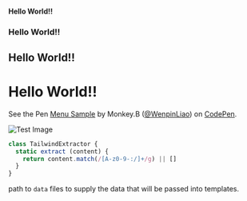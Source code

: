 #### Hello World!! ####
### Hello World!! ###
## Hello World!! ##
# Hello World!! #

<p data-height="410" data-theme-id="11023" data-slug-hash="dPWEJL" data-default-tab="result" data-user="WenpinLiao" class='codepen'>See the Pen <a href='http://codepen.io/WenpinLiao/pen/dPWEJL/'>Menu Sample</a> by Monkey.B (<a href='http://codepen.io/WenpinLiao'>@WenpinLiao</a>) on <a href='http://codepen.io'>CodePen</a>.</p>

![Test Image](articleImages/hello-world/_1.jpg)

``` javascript
class TailwindExtractor {
  static extract (content) {
    return content.match(/[A-z0-9-:/]+/g) || []
  }
}
```

path to `data` files to supply the data that will be passed into templates.
